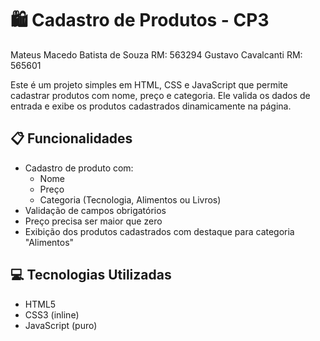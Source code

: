 # 🛍️ Cadastro de Produtos - CP3

Mateus Macedo Batista de Souza RM: 563294
Gustavo Cavalcanti RM: 565601


Este é um projeto simples em HTML, CSS e JavaScript que permite cadastrar produtos com nome, preço e categoria. Ele valida os dados de entrada e exibe os produtos cadastrados dinamicamente na página.

## 📋 Funcionalidades

- Cadastro de produto com:
  - Nome
  - Preço
  - Categoria (Tecnologia, Alimentos ou Livros)
- Validação de campos obrigatórios
- Preço precisa ser maior que zero
- Exibição dos produtos cadastrados com destaque para categoria "Alimentos"

## 💻 Tecnologias Utilizadas

- HTML5
- CSS3 (inline)
- JavaScript (puro)

